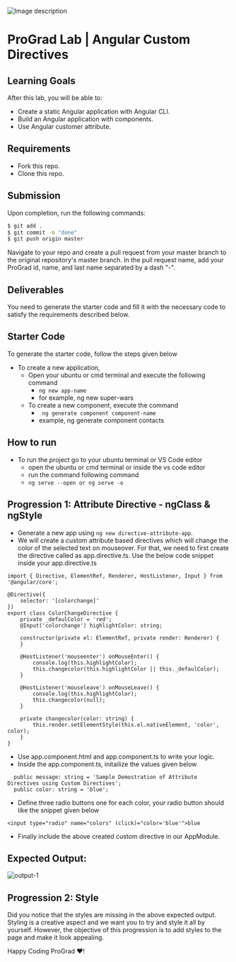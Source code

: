 ![Image description](https://i1.faceprep.in/ProGrad/face-logo-resized.png)

# ProGrad Lab | Angular Custom Directives


## Learning Goals

After this lab, you will be able to:

- Create a static Angular application with Angular CLI.
- Build an Angular application with components.
- Use Angular customer attribute.

## Requirements

- Fork this repo.
- Clone this repo.

## Submission

Upon completion, run the following commands:

```bash
$ git add .
$ git commit -m "done"
$ git push origin master
```

Navigate to your repo and create a pull request from your master branch to the original repository's master branch. In the pull request name, add your ProGrad id, name, and last name separated by a dash "-".

## Deliverables

You need to generate the starter code and fill it with the necessary code to satisfy the requirements described below.

## Starter Code

To generate the starter code, follow the steps given below

- To create a new application,
    - Open your ubuntu or cmd terminal and execute the following command
      - ```ng new app-name```
      - for example, ng new super-wars
    - To create a new component, execute the command 
      - ``` ng generate component component-name```
      - example, ng generate component contacts
      
## How to run

- To run the project go to your ubuntu terminal or VS Code editor
    - open the ubuntu or cmd terminal or inside the vs code editor
    - run the command following command
    - ```ng serve --open or ng serve -o```


## Progression 1: Attribute Directive - ngClass & ngStyle

- Generate a new app using `ng new directive-attribute-app`.
- We will create a custom attribute based directives which will change the color of the selected text on mouseover. For that, we need to first create the directive called as app.directive.ts. Use the below code snippet inside your app.directive.ts
```
import { Directive, ElementRef, Renderer, HostListener, Input } from '@angular/core';  
  
@Directive({  
    selector: '[colorchange]'  
})  
export class ColorChangeDirective {  
    private _defaulColor = 'red';  
    @Input('colorchange') highlightColor: string;  
  
    constructor(private el: ElementRef, private render: Renderer) {  
    }  
  
    @HostListener('mouseenter') onMouseEnter() {  
        console.log(this.highlightColor);  
        this.changecolor(this.highlightColor || this._defaulColor);  
    }  
  
    @HostListener('mouseleave') onMouseLeave() {  
        console.log(this.highlightColor);  
        this.changecolor(null);  
    }  
  
    private changecolor(color: string) {  
        this.render.setElementStyle(this.el.nativeElement, 'color', color);  
    }  
}  
```
- Use app.component.html and app.component.ts to write your logic.
- Inside the app.component.ts, initailize the values given below
```
  public message: string = 'Sample Demostration of Attribute Directives using Custom Directives';  
  public color: string = 'blue';
```
- Define three radio buttons one for each color, your radio button should like the snippet given below
```
<input type="radio" name="colors" (click)="color='blue'">blue 
```
- Finally include the above created custom directive in our AppModule.

## Expected Output:
![output-1](https://i1.faceprep.in/ProGrad/ts-day4-7.png)

## Progression 2: Style
Did you notice that the styles are missing in the above expected output. Styling is a creative aspect and we want you to try and style it all by yourself. However, the objective of this progression is to add styles to the page and make it look appealing.

Happy Coding ProGrad ❤️!
